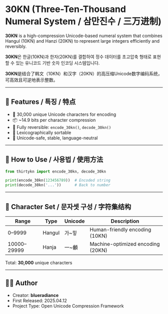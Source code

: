 # 30KN (Three-Ten-Thousand Numeral System / 삼만진수 / 三万进制)

**30KN** is a high-compression Unicode-based numeral system that combines Hangul (10KN) and Hanzi (20KN) to represent large integers efficiently and reversibly.

**30KN**은 한글(10KN)과 한자(20KN)를 결합하여 정수 데이터를 초고압축 형태로 표현할 수 있는 유니코드 기반 숫자 인코딩 시스템입니다.

**30KN**是结合了韩文（10KN）和汉字（20KN）的高压缩Unicode数字编码系统，可高效且可逆地表示整数。

---

## 📌 Features / 특징 / 特点

- 🔢 30,000 unique Unicode characters for encoding
- 📦 ~14.9 bits per character compression
- 🔁 Fully reversible: `encode_30kn()`, `decode_30kn()`
- 🧭 Lexicographically sortable
- 🔐 Unicode-safe, stable, language-neutral

---

## 🚀 How to Use / 사용법 / 使用方法

```python
from thirtykn import encode_30kn, decode_30kn

print(encode_30kn(123456789))  # Encoded string
print(decode_30kn('...'))      # Back to number
```

---

## 🧱 Character Set / 문자셋 구성 / 字符集结构

| Range | Type | Unicode | Description |
|-------|------|---------|-------------|
| 0–9999 | Hangul | 가~힣 | Human-friendly encoding (10KN)  
| 10000–29999 | Hanja | 一~龥 | Machine-optimized encoding (20KN)

Total: **30,000** unique characters

---

## 🧑‍💻 Author

- Creator: **blueradiance**
- First Released: 2025.04.12
- Project Type: Open Unicode Compression Framework

